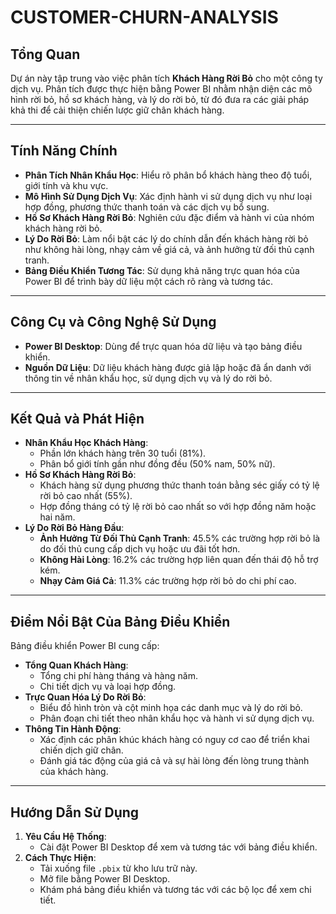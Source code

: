 # CUSTOMER-CHURN-ANALYSIS
## Tổng Quan
Dự án này tập trung vào việc phân tích **Khách Hàng Rời Bỏ** cho một công ty dịch vụ. Phân tích được thực hiện bằng Power BI nhằm nhận diện các mô hình rời bỏ, hồ sơ khách hàng, và lý do rời bỏ, từ đó đưa ra các giải pháp khả thi để cải thiện chiến lược giữ chân khách hàng.

---

## Tính Năng Chính

- **Phân Tích Nhân Khẩu Học**: Hiểu rõ phân bổ khách hàng theo độ tuổi, giới tính và khu vực.
- **Mô Hình Sử Dụng Dịch Vụ**: Xác định hành vi sử dụng dịch vụ như loại hợp đồng, phương thức thanh toán và các dịch vụ bổ sung.
- **Hồ Sơ Khách Hàng Rời Bỏ**: Nghiên cứu đặc điểm và hành vi của nhóm khách hàng rời bỏ.
- **Lý Do Rời Bỏ**: Làm nổi bật các lý do chính dẫn đến khách hàng rời bỏ như không hài lòng, nhạy cảm về giá cả, và ảnh hưởng từ đối thủ cạnh tranh.
- **Bảng Điều Khiển Tương Tác**: Sử dụng khả năng trực quan hóa của Power BI để trình bày dữ liệu một cách rõ ràng và tương tác.

---

## Công Cụ và Công Nghệ Sử Dụng
- **Power BI Desktop**: Dùng để trực quan hóa dữ liệu và tạo bảng điều khiển.
- **Nguồn Dữ Liệu**: Dữ liệu khách hàng được giả lập hoặc đã ẩn danh với thông tin về nhân khẩu học, sử dụng dịch vụ và lý do rời bỏ.

---

## Kết Quả và Phát Hiện

- **Nhân Khẩu Học Khách Hàng**:
  - Phần lớn khách hàng trên 30 tuổi (81%).
  - Phân bổ giới tính gần như đồng đều (50% nam, 50% nữ).
- **Hồ Sơ Khách Hàng Rời Bỏ**:
  - Khách hàng sử dụng phương thức thanh toán bằng séc giấy có tỷ lệ rời bỏ cao nhất (55%).
  - Hợp đồng tháng có tỷ lệ rời bỏ cao nhất so với hợp đồng năm hoặc hai năm.
- **Lý Do Rời Bỏ Hàng Đầu**:
  - **Ảnh Hưởng Từ Đối Thủ Cạnh Tranh**: 45.5% các trường hợp rời bỏ là do đối thủ cung cấp dịch vụ hoặc ưu đãi tốt hơn.
  - **Không Hài Lòng**: 16.2% các trường hợp liên quan đến thái độ hỗ trợ kém.
  - **Nhạy Cảm Giá Cả**: 11.3% các trường hợp rời bỏ do chi phí cao.

---

## Điểm Nổi Bật Của Bảng Điều Khiển

Bảng điều khiển Power BI cung cấp:

- **Tổng Quan Khách Hàng**:
  - Tổng chi phí hàng tháng và hàng năm.
  - Chi tiết dịch vụ và loại hợp đồng.
- **Trực Quan Hóa Lý Do Rời Bỏ**:
  - Biểu đồ hình tròn và cột minh họa các danh mục và lý do rời bỏ.
  - Phân đoạn chi tiết theo nhân khẩu học và hành vi sử dụng dịch vụ.
- **Thông Tin Hành Động**:
  - Xác định các phân khúc khách hàng có nguy cơ cao để triển khai chiến dịch giữ chân.
  - Đánh giá tác động của giá cả và sự hài lòng đến lòng trung thành của khách hàng.

---

## Hướng Dẫn Sử Dụng

1. **Yêu Cầu Hệ Thống**:
   - Cài đặt Power BI Desktop để xem và tương tác với bảng điều khiển.
2. **Cách Thực Hiện**:
   - Tải xuống file `.pbix` từ kho lưu trữ này.
   - Mở file bằng Power BI Desktop.
   - Khám phá bảng điều khiển và tương tác với các bộ lọc để xem chi tiết.
